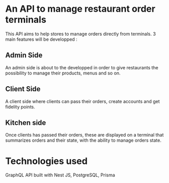 # An API to manage restaurant order terminals

This API aims to help stores to manage orders directly from terminals. 3 main features will be developped :

## Admin Side

An admin side is about to the developped in order to give restaurants the possibility to manage their products, menus and so on.

## Client Side

A client side where clients can pass their orders, create accounts and get fidelity points.

## Kitchen side

Once clients has passed their orders, these are displayed on a terminal that summarizes orders and their state, with the ability to manage orders state.

# Technologies used

GraphQL API built with Nest JS, PostgreSQL, Prisma
